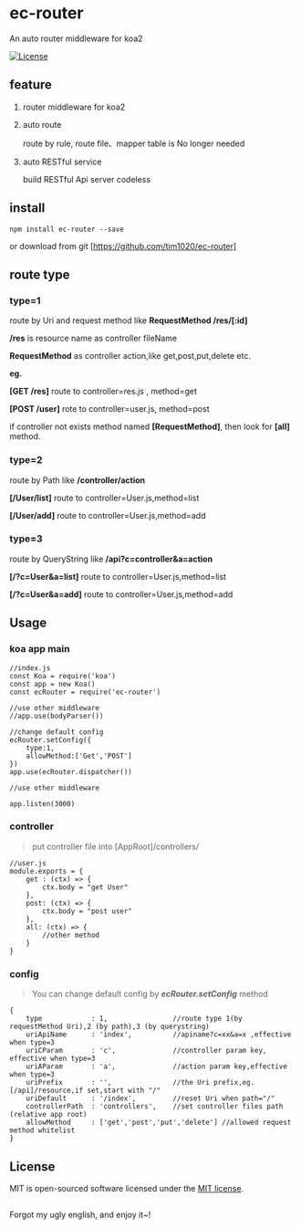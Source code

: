 # ec-router
An auto router middleware for koa2 

[![License](https://img.shields.io/badge/license-MIT-blue.svg)](http://opensource.org/licenses/MIT)


## feature
1. router middleware for koa2
2. auto route
    
    route by rule, route file、mapper table is No longer needed 
    
3. auto RESTful service
    
    build  RESTful Api server codeless

## install

```
npm install ec-router --save
```

or download from git  [https://github.com/tim1020/ec-router]

## route type

### type=1

route by Uri and request method like **RequestMethod /res/[:id]**

**/res** is resource name as controller fileName

**RequestMethod** as controller action,like get,post,put,delete etc.

**eg.**

**[GET /res]**  route to controller=res.js ,  method=get

**[POST /user]** rote to controller=user.js, method=post

if controller not exists method named **[RequestMethod]**, then look for **[all]** method. 


### type=2

route by Path like **/controller/action**

**[/User/list]**  route to controller=User.js,method=list 

**[/User/add]**  route to controller=User.js,method=add

### type=3

route by QueryString like **/api?c=controller&a=action**

**[/?c=User&a=list]**  route to controller=User.js,method=list 

**[/?c=User&a=add]**  route to controller=User.js,method=add

## Usage

### koa app main

```
//index.js
const Koa = require('koa')
const app = new Koa()
const ecRouter = require('ec-router')

//use other middleware
//app.use(bodyParser())

//change default config
ecRouter.setConfig({
    type:1,
    allowMethod:['Get','POST']
})
app.use(ecRouter.dispatcher())

//use other middleware

app.listen(3000)

```

### controller

> put controller file into [AppRoot]/controllers/

```
//user.js
module.exports = {
    get : (ctx) => {
        ctx.body = "get User"
    },
    post: (ctx) => {
        ctx.body = "post user"
    },
    all: (ctx) => {
        //other method
    }
}
```

### config

> You can change default config by ***ecRouter.setConfig*** method

```
{
    type            : 1,                //route type 1(by requestMethod Uri),2 (by path),3 (by querystring)
    uriApiName      : 'index',          //apiname?c=xx&a=x ,effective when type=3
    uriCParam       : 'c',              //controller param key, effective when type=3
    uriAParam       : 'a',              //action param key,effective when type=3
    uriPrefix       : '',               //the Uri prefix,eg. [/api]/resource,if set,start with "/"
    uriDefault      : '/index',         //reset Uri when path="/"
    controllerPath  : 'controllers',    //set controller files path (relative app root)
    allowMethod     : ['get','post','put','delete'] //allowed request method whitelist
}
```


## License

MIT is open-sourced software licensed under the [MIT license](http://opensource.org/licenses/MIT).

##
Forgot my ugly english, and enjoy it~!
